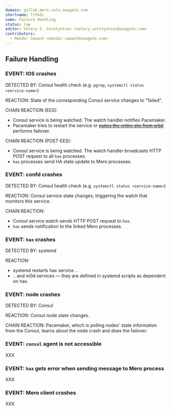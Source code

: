 ```yaml
---
domain: gitlab.mero.colo.seagate.com
shortname: 7/FAIL
name: Failure Handling
status: raw
editor: Valery V. Vorotyntsev <valery.vorotyntsev@seagate.com>
contributors:
  - Mandar Sawant <mandar.sawant@seagate.com>
---
```


## Failure Handling

### EVENT: IOS crashes

DETECTED BY: Consul health check (e.g. `pgrep`,
`systemctl status <service-name>`)

REACTION: State of the corresponding Consul service changes to "failed".

CHAIN REACTION (EES):
- Consul service is being watched.  The watch handler notifies Pacemaker.
- Pacemaker tries to restart the service or
  [~~nukes the entire site from orbit~~](https://www.youtube.com/watch?v=aCbfMkh940Q)
  performs failover.

CHAIN REACTION (POST-EES):
- Consul service is being watched.  The watch handler broadcasts
  HTTP POST request to all `hax` processes.
- `hax` processes send HA state update to Mero processes.

### EVENT: confd crashes

DETECTED BY: Consul health check (e.g. `systemctl status <service-name>`)

REACTION: Consul service state changes, triggering the watch that
monitors this service.

CHAIN REACTION:
- Consul service watch sends HTTP POST request to `hax`.
- `hax` sends notification to the linked Mero processes.

### EVENT: `hax` crashes

DETECTED BY: systemd

REACTION:
- systemd restarts hax service ..
- .. and m0d services &mdash; they are defined in systemd scripts as
  dependent on hax.

### EVENT: node crashes

DETECTED BY: Consul

REACTION: Consul node state changes.

CHAIN REACTION: Pacemaker, which is polling nodes' state information from the Consul,
learns about the node crash and does the failover.

### EVENT: `consul` agent is not accessible

XXX

### EVENT: `hax` gets error when sending message to Mero process

XXX

### EVENT: Mero client crashes

XXX
